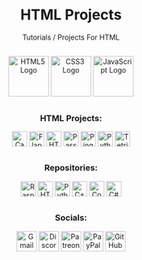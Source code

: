 <div align="center">
  <h1>HTML Projects</h1>
  <p>Tutorials / Projects For HTML</p>
</div>

##

<div align="center">
  <img src="https://cdn.jsdelivr.net/gh/devicons/devicon/icons/html5/html5-original.svg" height="80" alt="HTML5 Logo"/>
  <img src="https://cdn.jsdelivr.net/gh/devicons/devicon/icons/css3/css3-original.svg" height="80" alt="CSS3 Logo"/>
  <img src="https://cdn.jsdelivr.net/gh/devicons/devicon/icons/javascript/javascript-original.svg" height="80" alt="JavaScript Logo"/>
</div>

##

<div align="center">
  <h3>HTML Projects:</h3>
  <a href="https://github.com/Jpwaters09/HTML-Projects/tree/main/Camera"><img src="https://img.shields.io/badge/Camera-Camera?logo=HTML5&logoColor=white&labelColor=E34F26&color=grey" alt="Camera" height="30"/></a>
  <a href="https://github.com/Jpwaters09/HTML-Projects/tree/main/Flappy%20Bird"><img src="https://img.shields.io/badge/Flappy%20Bird-Flappy%20Bird?logo=HTML5&logoColor=white&labelColor=E34F26&color=grey" alt="Flappy Bird" height="30"/></a>
  <a href="https://github.com/Jpwaters09/HTML-Projects/tree/main/HTML%20Editor"><img src="https://img.shields.io/badge/HTML%20Editor-HTML%20Editor?logo=HTML5&logoColor=white&labelColor=E34F26&color=grey" alt="HTML Editor" height="30"/></a>
  <a href="https://github.com/Jpwaters09/HTML-Projects/tree/main/Password%20Generator"><img src="https://img.shields.io/badge/Password%20Generator-Password%20Generator?logo=HTML5&logoColor=white&labelColor=E34F26&color=grey" alt="Password Generator" height="30"/></a>
  <a href="https://github.com/Jpwaters09/HTML-Projects/tree/main/Ping%20Pong"><img src="https://img.shields.io/badge/Ping%20Pong-Ping%20Pong?logo=HTML5&logoColor=white&labelColor=E34F26&color=grey" alt="Ping Pong" height="30"/></a>
  <a href="https://github.com/Jpwaters09/HTML-Projects/tree/main/Python%20Editor"><img src="https://img.shields.io/badge/Python%20Editor-Python%20Editor?logo=HTML5&logoColor=white&labelColor=E34F26&color=grey" alt="Python Editor" height="30"/></a>
  <a href="https://github.com/Jpwaters09/HTML-Projects/tree/main/Tetris"><img src="https://img.shields.io/badge/Tetris-Tetris?logo=HTML5&logoColor=white&labelColor=E34F26&color=grey" alt="Tetris" height="30"/></a>

##

<div align="center">
  <h3>Repositories:</h3>

  <a href="https://github.com/Jpwaters09/Raspberry-Pi-Projects"><img src="https://img.shields.io/badge/Raspberry%20Pi%20Projects-Raspberry%20Pi%20Projects?logo=python&logoColor=white&labelColor=3776AB&color=grey" alt="Raspberry Pi Projects" height="30"/></a>
  <a href="https://github.com/Jpwaters09/HTML-Projects"><img src="https://img.shields.io/badge/HTML%20Projects-HTML%20Projects?logo=HTML5&logoColor=white&labelColor=E34F26&color=grey" alt="HTML Projects" height="30"/></a>
  <a href="https://github.com/Jpwaters09/Python-Projects"><img src="https://img.shields.io/badge/Python%20Projects-Python%20Projects?logo=python&logoColor=white&labelColor=3776AB&color=grey" alt="Python Projects" height="30"/></a>
  <a href="https://github.com/Jpwaters09/CPP-Projects"><img src="https://img.shields.io/badge/C++%20Projects-C++%20Projects?logo=C%2B%2B&logoColor=white&labelColor=00599C&color=grey" alt="C++ Projects" height="30"/></a>
  <a href="https://github.com/Jpwaters09/Comment-Remover"><img src="https://img.shields.io/badge/Comment%20Remover-Comment%20Remover?logo=python&logoColor=white&labelColor=3776AB&color=grey" alt="Comment Remover" height="30"/></a>
  <a href="https://github.com/Jpwaters09/CS-Projects"><img src="https://img.shields.io/badge/C%23%20Projects-C%23%20Projects?logo=c&logoColor=white&labelColor=8849d6&color=grey" alt="C# Projects" height="30"/></a>
</div>

##

<div align="center">
  <h3>Socials:</h3>
  
  <a href="mailto:jpwaters.github@gmail.com"><img margin-right="10px" src="https://img.shields.io/static/v1?message=Gmail&logo=gmail&label=&color=D14836&logoColor=white&style=flat" height="40" alt="Gmail Logo"/></a>
  <a href="https://discord.com/invite/76dFqekSXz"><img src="https://img.shields.io/static/v1?message=Discord&logo=discord&label=&color=7289DA&logoColor=white&style=flat" height="40" alt="Discord Logo"/></a>
  <a href="https://patreon.com/Jpwaters09"><img src="https://img.shields.io/static/v1?message=Patreon&logo=patreon&label=&color=F96854&logoColor=white&labelColor=&style=flat" height="40" alt="Patreon Logo"/></a>
  <a href="https://paypal.me/JacobW120"><img src="https://img.shields.io/static/v1?message=PayPal&logo=paypal&label=&color=00457C&logoColor=white&style=flat" height="40" alt="PayPal Logo"/></a>
  <a href="https://github.com/jpwaters09"><img src="https://img.shields.io/static/v1?message=GitHub&logo=github&label=&color=181717&logoColor=white&style=flat" height="40" alt="GitHub Logo"/></a>
</div>

